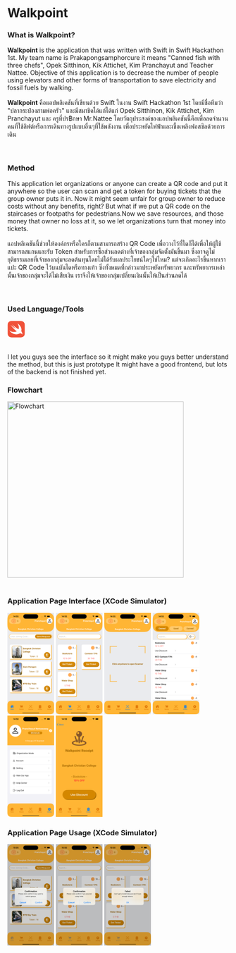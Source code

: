 # Walkpoint

### What is Walkpoint?
**Walkpoint** is the application that was written with Swift in Swift Hackathon 1st. My team name is Prakapongsamphorcure it means "Canned fish with three chefs", Opek Sitthinon, Kik Attichet, Kim Pranchayut and Teacher Nattee. Objective of this application is to decrease the number of people using elevators and other forms of transportation to save electricity and fossil fuels by walking.
<br>  
**Walkpoint** คือแอปพลิเคชันที่เขียนด้วย Swift ในงาน Swift Hackathon 1st โดยมีชื่อทีมว่า "ปลากระป๋องสามพ่อครัว" และมีสมาชิคได้แก่ได้แก่ Opek Sitthinon, Kik Attichet, Kim Pranchayut และ ครูที่ปร฿กษา Mr.Nattee โดยวัตถุประสงค์ของแอปพลิเคชันนี้คือเพื่อลดจำนวนคนที่ใช้ลิฟต์หรือการเดินทางรูปแบบอื่นๆที่ใช้พลังงาน เพื่อประหยัดไฟฟ้าและเชื้อเพลิงฟอสซิลด้วยการเดิน
<br>
<br>
<br>
### Method
This application let organizations or anyone can create a QR code and put it anywhere so the user can scan and get a token for buying tickets that the group owner puts it in. Now it might seem unfair for group owner to reduce costs without any benefits, right? But what if we put a QR code on the staircases or footpaths for pedestrians.Now we save resources, and those money that owner no loss at it, so we let organizations turn that money into tickets. 
<br>  
แอปพลิเคชันนี้ช่วยให้องค์กรหรือใครก็ตามสามารถสร้าง QR Code เพื่อวางไว้ที่ใดก็ได้เพื่อให้ผู้ใช้สามารถสแกนและรับ Token สำหรับการซื้อส่วนลดต่างที่เจ้าของกลุ่มจัดตั้งมันขึ้นมา ซึ่งอาจดูไม่ยุติธรรมเลยที่เจ้าของกลุ่มจะลดต้นทุนโดยไม่ได้รับผลประโยชน์ใดๆใช่ไหม? แต่จะเกิดอะไรขึ้นหากเราแปะ QR Code ไว้บนบันไดหรือทางเท้า ซึ่งทั้งหมดที่กล่าวมาประหยัดทรัพยากร และทรัพยากรเหล่านั้นเจ้าของกลุ่มจะได้ไม่เสียเงิน เราจึงให้เจ้าของกลุ่มเปลี่ยนเงินนั้นให้เป็นส่วนลดได้ 
<br>
<br>
<br>

### Used Language/Tools
<div>
  <img src="https://github.com/devicons/devicon/blob/master/icons/swift/swift-original.svg" title="Swift"width="40" height="40"/>&nbsp;
</div>
<br>  

I let you guys see the interface so it might make you guys better understand the method, but this is just prototype It might have a good frontend, but lots of the backend is not finished yet.

### Flowchart 
<div>
  <img src="./illustration/Flowchart.jpeg"  title="Flowchart"width="400" height="400"/>
</div>
<br>  

### Application Page Interface (XCode Simulator)
<div>
  <img src="./Simulation/Page 1 Home.png"  title="UI" height="230"/>
  <img src="./Simulation/Page 2 Reward.png"  title="UI" height="230"/>
  <img src="./Simulation/Page 3 Scanner.png"  title="UI" height="230"/>
  <img src="./Simulation/Page 4 History - Owned.png"  title="UI" height="230"/>
  <img src="./Simulation/Page 5 Setting.png"  title="UI" height="230"/>
  <img src="./Simulation/Receipt.png"  title="UI" height="230"/>
</div>

### Application Page Usage (XCode Simulator)
<div>
  <img src="./Simulation/Page 1 Home - Confirmation.png"  title="UI" height="230"/>
  <img src="./Simulation/Page 2 Reward - Confirmation.png"  title="UI" height="230"/>
  <img src="./Simulation/Page 2 Reward - Failed.png"  title="UI" height="230"/>
</div>
